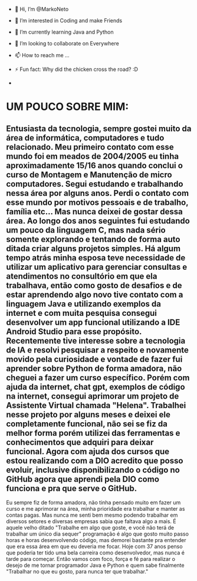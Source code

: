 - 👋 Hi, I’m @MarkoNeto
- 👀 I’m interested in Coding and make Friends
- 🌱 I’m currently learning Java and Python
- 💞️ I’m looking to collaborate on Everywhere
- 📫 How to reach me ...
- ⚡ Fun fact: Why did the chicken cross the road? :D

-
# UM POUCO SOBRE MIM:

## Entusiasta da tecnologia, sempre gostei muito da área de informática, computadores e tudo relacionado. Meu primeiro contato com esse mundo foi em meados de 2004/2005 eu tinha aproximadamente 15/16 anos quando conclui o curso de Montagem e Manutenção de micro computadores. Segui estudando e trabalhando nessa área por alguns anos. Perdi o contato com esse mundo por motivos pessoais e de trabalho, família etc... Mas nunca deixei de gostar dessa área. Ao longo dos anos seguintes fui estudando um pouco da linguagem C, mas nada sério somente explorando e tentando de forma auto ditada criar alguns projetos simples. Há algum tempo atrás minha esposa teve necessidade de utilizar um aplicativo para gerenciar consultas e atendimentos no consultório em que ela trabalhava, então como gosto de desafios e de estar aprendendo algo novo tive contato com a linguagem Java e utilizando exemplos da internet e com muita pesquisa consegui desenvolver um app funcional utilizando a IDE Android Studio para esse propósito. Recentemente tive interesse sobre a tecnologia de IA e resolvi pesquisar a respeito e novamente movido pela curiosidade e vontade de fazer fui aprender sobre Python de forma amadora, não cheguei a fazer um curso específico. Porém com ajuda da internet, chat gpt, exemplos de código na internet, consegui aprimorar um projeto de Assistente Virtual chamada "Helena". Trabalhei nesse projeto por alguns meses e deixei ele completamente funcional, não sei se fiz da melhor forma porém utilizei das ferramentas e conhecimentos que adquiri para deixar funcional. Agora com ajuda dos cursos que estou realizando com a DIO acredito que posso evoluir, inclusive disponibilizando o código no GitHub agora que aprendi pela DIO como funciona e pra que serve o GitHub.

Eu sempre fiz de forma amadora, não tinha pensado muito em fazer um curso e me aprimorar na área, minha prioridade era trabalhar e manter as contas pagas. Mas nunca me senti bem mesmo podendo trabalhar em diversos setores e diversas empresas sabia que faltava algo a mais. É aquele velho ditado "Trabalhe em algo que goste, e você não terá de trabalhar um único dia sequer" programação é algo que gosto muito passo horas e horas desenvolvendo código, mas demorei bastante pra entender que era essa área em que eu deveria me focar. Hoje com 37 anos penso que poderia ter tido uma bela carreira como desenvolvedor, mas nunca é tarde para começar. Então vamos com foco, força e fé para realizar o desejo de me tornar programador Java e Python e quem sabe finalmente "Trabalhar no que eu gosto, para nunca ter que trabalhar."

<!---
MarkoNeto/MarkoNeto is a ✨ special ✨ repository because its `README.md` (this file) appears on your GitHub profile.
You can click the Preview link to take a look at your changes.
--->
